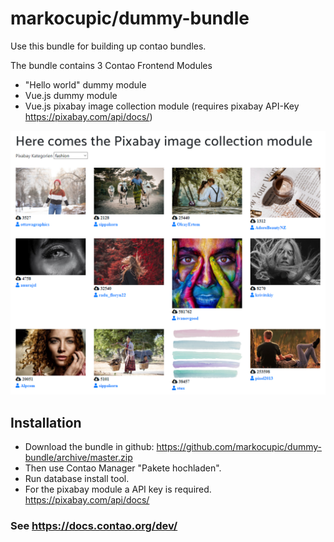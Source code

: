 # markocupic/dummy-bundle
Use this bundle for building up contao bundles.

The bundle contains 3 Contao Frontend Modules
* "Hello world" dummy module
* Vue.js dummy module
* Vue.js pixabay image collection module (requires pixabay API-Key https://pixabay.com/api/docs/)

![Alt text](src/Resources/readme/readme_pixabay_module.png?raw=true "Pixabay image collection module")


## Installation 
* Download the bundle in github: https://github.com/markocupic/dummy-bundle/archive/master.zip
* Then use Contao Manager "Pakete hochladen".
* Run database install tool.
* For the pixabay module a API key is required. https://pixabay.com/api/docs/

### See https://docs.contao.org/dev/
